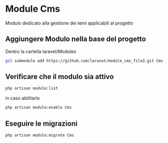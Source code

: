 # Module Cms
Modulo dedicato alla gestione dei temi applicabili al progetto

## Aggiungere Modulo nella base del progetto
Dentro la cartella laravel/Modules

```bash
git submodule add https://github.com/laraxot/module_cms_fila3.git Cms
```

## Verificare che il modulo sia attivo
```bash
php artisan module:list
```
in caso abilitarlo
```bash
php artisan module:enable Cms
```

## Eseguire le migrazioni
```bash
php artisan module:migrate Cms
```
